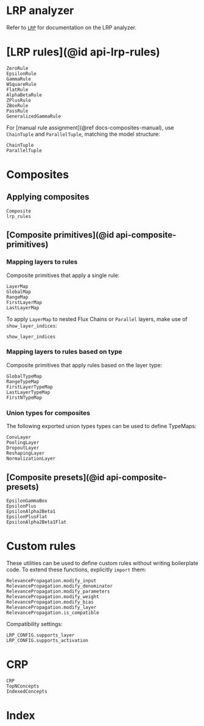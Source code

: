 
# LRP analyzer
Refer to [`LRP`](@ref) for documentation on the LRP analyzer.

# [LRP rules](@id api-lrp-rules)
```@docs
ZeroRule
EpsilonRule
GammaRule
WSquareRule
FlatRule
AlphaBetaRule
ZPlusRule
ZBoxRule
PassRule
GeneralizedGammaRule
```

For [manual rule assignment](@ref docs-composites-manual), 
use `ChainTuple` and `ParallelTuple`, matching the model structure:
```@docs
ChainTuple
ParallelTuple
```

# Composites
## Applying composites
```@docs
Composite
lrp_rules
```

## [Composite primitives](@id api-composite-primitives)
### Mapping layers to rules
Composite primitives that apply a single rule:
```@docs
LayerMap
GlobalMap
RangeMap
FirstLayerMap
LastLayerMap
```

To apply `LayerMap` to nested Flux Chains or `Parallel` layers, 
make use of `show_layer_indices`:
```@docs
show_layer_indices
```

### Mapping layers to rules based on type
Composite primitives that apply rules based on the layer type:
```@docs
GlobalTypeMap
RangeTypeMap
FirstLayerTypeMap
LastLayerTypeMap
FirstNTypeMap
```

### Union types for composites
The following exported union types types can be used to define TypeMaps:
```@docs
ConvLayer
PoolingLayer
DropoutLayer
ReshapingLayer
NormalizationLayer
```

## [Composite presets](@id api-composite-presets)
```@docs
EpsilonGammaBox
EpsilonPlus
EpsilonAlpha2Beta1
EpsilonPlusFlat
EpsilonAlpha2Beta1Flat
```

# Custom rules 
These utilities can be used to define custom rules without writing boilerplate code.
To extend these functions, explicitly `import` them: 
```@docs
RelevancePropagation.modify_input
RelevancePropagation.modify_denominator
RelevancePropagation.modify_parameters
RelevancePropagation.modify_weight
RelevancePropagation.modify_bias
RelevancePropagation.modify_layer
RelevancePropagation.is_compatible
```
Compatibility settings:
```@docs
LRP_CONFIG.supports_layer
LRP_CONFIG.supports_activation
```

# CRP
```@docs
CRP
TopNConcepts
IndexedConcepts
```

# Index
```@index
```
